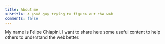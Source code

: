 ```yaml
---
title: About me
subtitle: A good guy trying to figure out the web
comments: false
---
```


My name is Felipe Chiapini. I want to share here some useful content to help others to understand the web better.
